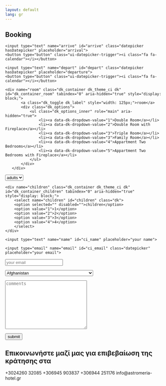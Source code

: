 ```yaml
---
layout: default
lang: gr
---
```

<div class="main">
<h2 class="page-title">Booking</h2> 
<form class="booking" action="/">

<!-- Arrive -->
    <input type="text" name="arrive" id="arrive" class="datepicker hasDatepicker" placeholder="arrival">
    <button type="button" class="ui-datepicker-trigger"><i class="fa fa-calendar"></i></button>
    
<!-- Depart -->
    <input type="text" name="depart" id="depart" class="datepicker hasDatepicker" placeholder="departure">
    <button type="button" class="ui-datepicker-trigger"><i class="fa fa-calendar"></i></button>
    
<!-- Room Type -->
    <div name="room" class="dk_container dk_theme_ci dk" id="dk_container_room" tabindex="0" aria-hidden="true" style="display: block;">
           <a class="dk_toggle dk_label" style="width: 125px;">room</a>
           <div class="dk_options">
               <ul class="dk_options_inner" role="main" aria-hidden="true">
                   <li><a data-dk-dropdown-value="1">Double Room</a></li>
                   <li><a data-dk-dropdown-value="2">Double Room with Fireplace</a></li>
                   <li><a data-dk-dropdown-value="3">Triple Room</a></li>
                   <li><a data-dk-dropdown-value="3">Family Room</a></li>
                   <li><a data-dk-dropdown-value="4">Appartment Two Bedrooms</a></li>
                   <li><a data-dk-dropdown-value="5">Appartment Two Bedrooms with Fireplace</a></li>
               </ul>
           </div>
       </div>
<!-- Adults -->
<div name="adults" class="dk_container dk_theme_ci dk" id="dk_container_adults" tabindex="0" aria-hidden="true" style="display: block;">
       <select name="adults" id="adults" class="dk">
        <option selected="" disabled="">adults</option>
        <option value="1">1</option>
        <option value="2">2</option>
        <option value="3">3</option>
        <option value="4">4</option>
        </select>
    </div>
    
<!-- Children -->
    <div name="children" class="dk_container dk_theme_ci dk" id="dk_container_children" tabindex="0" aria-hidden="true" style="display: block;">
        <select name="children" id="children" class="dk">
        <option selected="" disabled="">children</option>
        <option value="1">1</option>
        <option value="2">2</option>
        <option value="3">3</option>
        <option value="4">4</option>
        </select>
    </div>  

<!-- Name -->
    <input type="text" name="name" id="ci_name" placeholder="your name">

<!-- email -->
    <input type="email" name="email" id="ci_email" class="datepicker" placeholder="your email">
    
<!-- Phone     -->
 <input type="email" name="email" id="ci_email" class="datepicker" placeholder="your email">
 
<!-- Country -->
<select id="easy-form-country" title="" name="country"><option value="AF">Afghanistan</option><option value="AL">Albania</option><option value="DZ">Algeria</option><option value="AS">American Samoa</option><option value="AD">Andorra</option><option value="AO">Angola</option><option value="AI">Anguilla</option><option value="AQ">Antarctica</option><option value="AG">Antigua And Barbuda</option><option value="AR">Argentina</option><option value="AM">Armenia</option><option value="AW">Aruba</option><option value="AU">Australia</option><option value="AT">Austria</option><option value="AZ">Azerbaijan</option><option value="BS">Bahamas</option><option value="BH">Bahrain</option><option value="BD">Bangladesh</option><option value="BB">Barbados</option><option value="BY">Belarus</option><option value="BE">Belgium</option><option value="BZ">Belize</option><option value="BJ">Benin</option><option value="BM">Bermuda</option><option value="BT">Bhutan</option><option value="BO">Bolivia</option><option value="BA">Bosnia And Herzegovina</option><option value="BW">Botswana</option><option value="BV">Bouvet Island</option><option value="BR">Brazil</option><option value="IO">British Indian Ocean Territory</option><option value="BN">Brunei</option><option value="BG">Bulgaria</option><option value="BF">Burkina Faso</option><option value="BI">Burundi</option><option value="KH">Cambodia</option><option value="CM">Cameroon</option><option value="CA">Canada</option><option value="CV">Cape Verde</option><option value="KY">Cayman Islands</option><option value="CF">Central African Republic</option><option value="TD">Chad</option><option value="CL">Chile</option><option value="CN">China</option><option value="CX">Christmas Island</option><option value="CC">Cocos (Keeling) Islands</option><option value="CO">Columbia</option><option value="KM">Comoros</option><option value="CG">Congo</option><option value="CK">Cook Islands</option><option value="CR">Costa Rica</option><option value="CI">Cote D'Ivorie (Ivory Coast)</option><option value="HR">Croatia (Hrvatska)</option><option value="CU">Cuba</option><option value="CY">Cyprus</option><option value="CZ">Czech Republic</option><option value="CD">Democratic Republic Of Congo (Zaire)</option><option value="DK">Denmark</option><option value="DJ">Djibouti</option><option value="DM">Dominica</option><option value="DO">Dominican Republic</option><option value="TP">East Timor</option><option value="EC">Ecuador</option><option value="EG">Egypt</option><option value="SV">El Salvador</option><option value="GQ">Equatorial Guinea</option><option value="ER">Eritrea</option><option value="EE">Estonia</option><option value="ET">Ethiopia</option><option value="FK">Falkland Islands (Malvinas)</option><option value="FO">Faroe Islands</option><option value="FJ">Fiji</option><option value="FI">Finland</option><option value="FR">France</option><option value="FX">France, Metropolitan</option><option value="GF">French Guinea</option><option value="PF">French Polynesia</option><option value="TF">French Southern Territories</option><option value="GA">Gabon</option><option value="GM">Gambia</option><option value="GE">Georgia</option><option value="DE">Germany</option><option value="GH">Ghana</option><option value="GI">Gibraltar</option><option value="GR">Greece</option><option value="GL">Greenland</option><option value="GD">Grenada</option><option value="GP">Guadeloupe</option><option value="GU">Guam</option><option value="GT">Guatemala</option><option value="GN">Guinea</option><option value="GW">Guinea-Bissau</option><option value="GY">Guyana</option><option value="HT">Haiti</option><option value="HM">Heard And McDonald Islands</option><option value="HN">Honduras</option><option value="HK">Hong Kong</option><option value="HU">Hungary</option><option value="IS">Iceland</option><option value="IN">India</option><option value="ID">Indonesia</option><option value="IR">Iran</option><option value="IQ">Iraq</option><option value="IE">Ireland</option><option value="IL">Israel</option><option value="IT">Italy</option><option value="JM">Jamaica</option><option value="JP">Japan</option><option value="JO">Jordan</option><option value="KZ">Kazakhstan</option><option value="KE">Kenya</option><option value="KI">Kiribati</option><option value="KW">Kuwait</option><option value="KG">Kyrgyzstan</option><option value="LA">Laos</option><option value="LV">Latvia</option><option value="LB">Lebanon</option><option value="LS">Lesotho</option><option value="LR">Liberia</option><option value="LY">Libya</option><option value="LI">Liechtenstein</option><option value="LT">Lithuania</option><option value="LU">Luxembourg</option><option value="MO">Macau</option><option value="MK">Macedonia</option><option value="MG">Madagascar</option><option value="MW">Malawi</option><option value="MY">Malaysia</option><option value="MV">Maldives</option><option value="ML">Mali</option><option value="MT">Malta</option><option value="MH">Marshall Islands</option><option value="MQ">Martinique</option><option value="MR">Mauritania</option><option value="MU">Mauritius</option><option value="YT">Mayotte</option><option value="MX">Mexico</option><option value="FM">Micronesia</option><option value="MD">Moldova</option><option value="MC">Monaco</option><option value="MN">Mongolia</option><option value="MS">Montserrat</option><option value="MA">Morocco</option><option value="MZ">Mozambique</option><option value="MM">Myanmar (Burma)</option><option value="NA">Namibia</option><option value="NR">Nauru</option><option value="NP">Nepal</option><option value="NL">Netherlands</option><option value="AN">Netherlands Antilles</option><option value="NC">New Caledonia</option><option value="NZ">New Zealand</option><option value="NI">Nicaragua</option><option value="NE">Niger</option><option value="NG">Nigeria</option><option value="NU">Niue</option><option value="NF">Norfolk Island</option><option value="KP">North Korea</option><option value="MP">Northern Mariana Islands</option><option value="NO">Norway</option><option value="OM">Oman</option><option value="PK">Pakistan</option><option value="PW">Palau</option><option value="PA">Panama</option><option value="PG">Papua New Guinea</option><option value="PY">Paraguay</option><option value="PE">Peru</option><option value="PH">Philippines</option><option value="PN">Pitcairn</option><option value="PL">Poland</option><option value="PT">Portugal</option><option value="PR">Puerto Rico</option><option value="QA">Qatar</option><option value="RE">Reunion</option><option value="RO">Romania</option><option value="RU">Russia</option><option value="RW">Rwanda</option><option value="SH">Saint Helena</option><option value="KN">Saint Kitts And Nevis</option><option value="LC">Saint Lucia</option><option value="PM">Saint Pierre And Miquelon</option><option value="VC">Saint Vincent And The Grenadines</option><option value="SM">San Marino</option><option value="ST">Sao Tome And Principe</option><option value="SA">Saudi Arabia</option><option value="SN">Senegal</option><option value="SC">Seychelles</option><option value="SL">Sierra Leone</option><option value="SG">Singapore</option><option value="SK">Slovak Republic</option><option value="SI">Slovenia</option><option value="SB">Solomon Islands</option><option value="SO">Somalia</option><option value="ZA">South Africa</option><option value="GS">South Georgia And South Sandwich Islands</option><option value="KR">South Korea</option><option value="ES">Spain</option><option value="LK">Sri Lanka</option><option value="SD">Sudan</option><option value="SR">Suriname</option><option value="SJ">Svalbard And Jan Mayen</option><option value="SZ">Swaziland</option><option value="SE">Sweden</option><option value="CH">Switzerland</option><option value="SY">Syria</option><option value="TW">Taiwan</option><option value="TJ">Tajikistan</option><option value="TZ">Tanzania</option><option value="TH">Thailand</option><option value="TG">Togo</option><option value="TK">Tokelau</option><option value="TO">Tonga</option><option value="TT">Trinidad And Tobago</option><option value="TN">Tunisia</option><option value="TR">Turkey</option><option value="TM">Turkmenistan</option><option value="TC">Turks And Caicos Islands</option><option value="TV">Tuvalu</option><option value="UG">Uganda</option><option value="UA">Ukraine</option><option value="AE">United Arab Emirates</option><option value="UK">United Kingdom</option><option value="US">United States</option><option value="UM">United States Minor Outlying Islands</option><option value="UY">Uruguay</option><option value="UZ">Uzbekistan</option><option value="VU">Vanuatu</option><option value="VA">Vatican City (Holy See)</option><option value="VE">Venezuela</option><option value="VN">Vietnam</option><option value="VG">Virgin Islands (British)</option><option value="VI">Virgin Islands (US)</option><option value="WF">Wallis And Futuna Islands</option><option value="EH">Western Sahara</option><option value="WS">Western Samoa</option><option value="YE">Yemen</option><option value="YU">Yugoslavia</option><option value="ZM">Zambia</option><option value="ZW">Zimbabwe</option></select>
   
<!-- Message -->
<textarea name="comments" id="ci_comments" cols="30" rows="10" placeholder="comments"></textarea>

<!-- Submit -->
<button type="submit">submit</button>
</form>
 
 <div id="map-canvas"></div>
 <div>
  <h2>Επικοινωνήστε μαζί μας για επιβεβαίωση της κράτησης στα</h2>
  +3024260 32085
  +306945 903837
  +306944 251176 
  info@astromeria-hotel.gr
  </div>
 </div>
</div>